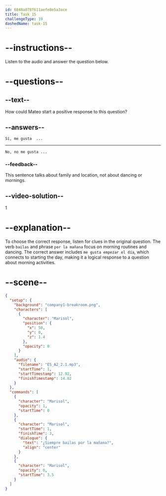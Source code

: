 ```yaml
---
id: 6848a078f611aefe8e5a3ace
title: Task 15
challengeType: 19
dashedName: task-15
---
```


<!-- (Audio) ¿Siempre bailas por la mañana? -->
<!-- SPEAKING -->

# --instructions--

Listen to the audio and answer the question below.

# --questions--

## --text--

How could Mateo start a positive response to this question?

## --answers--

`Sí, me gusta  ...`

---

`No, no me gusta ...`

### --feedback--

This sentence talks about family and location, not about dancing or mornings.

## --video-solution--

1

# --explanation--

To choose the correct response, listen for clues in the original question. The verb `bailas` and phrase `por la mañana` focus on morning routines and dancing. The correct answer includes `me gusta empezar el día`, which connects to starting the day, making it a logical response to a question about morning activities.

# --scene--

```json
{
  "setup": {
    "background": "company1-breakroom.png",
    "characters": [
      {
        "character": "Marisol",
        "position": {
          "x": 50,
          "y": 0,
          "z": 1.4
        },
        "opacity": 0
      }
    ],
    "audio": {
      "filename": "ES_A2_2.1.mp3",
      "startTime": 1,
      "startTimestamp": 12.92,
      "finishTimestamp": 14.82
    }
  },
  "commands": [
    {
      "character": "Marisol",
      "opacity": 1,
      "startTime": 0
    },
    {
      "character": "Marisol",
      "startTime": 1,
      "finishTime": 3,
      "dialogue": {
        "text": "¿Siempre bailas por la mañana?",
        "align": "center"
      }
    },
    {
      "character": "Marisol",
      "opacity": 0,
      "startTime": 3.5
    }
  ]
}
```

